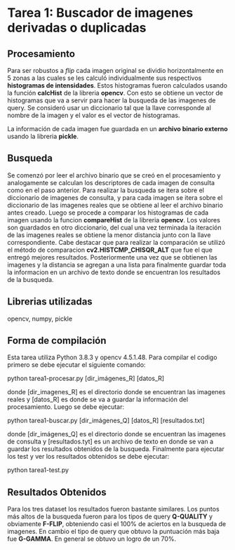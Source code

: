 # Tarea 1: Buscador de imagenes derivadas o duplicadas

## Procesamiento
 Para ser robustos a *flip* cada imagen original se dividio horizontalmente en 5 zonas a las cuales se les calculó individualmente sus respectivos **histogramas de intensidades**. Estos histogramas fueron calculados usando la función **calcHist** de la libreria **opencv**. Con esto se obtiene un vector de histogramas que va a servir para hacer la busqueda de las imagenes de query. Se consideró usar un diccionario tal que la llave corresponde al nombre de la imagen y el valor es el vector de histogramas.

 La información de cada imagen fue guardada en un **archivo binario externo** usando la libreria **pickle**. 

## Busqueda
Se comenzó por leer el archivo binario que se creó en el procesamiento y analogamente se calculan los descriptores de cada imagen de consulta como en el paso anterior.
Para realizar la busqueda se itera sobre el diccionario de imagenes de consulta, y para cada imagen se itera sobre el diccionario de las imagenes reales que se obtiene al leer el archivo binario antes creado. Luego se procede a comparar los histogramas de cada imagen usando la funcion **compareHist** de la libreria **opencv**. Los valores son guardados en otro diccionario, del cual una vez terminada la iteración de las imagenes reales se obtiene la menor distancia junto con la llave correspondiente. Cabe destacar que para realizar la comparación se utilizó el método de comparacion **cv2.HISTCMP_CHISQR_ALT** que fue el que entregó mejores resultados. Posteriormente una vez que se obtienen las imagenes y la distancia se agregan a una lista para finalmente guardar toda la informacion en un archivo de texto donde se encuentran los resultados de la busqueda.

## Librerias utilizadas
opencv, numpy, pickle

## Forma de compilación
Esta tarea utiliza Python 3.8.3 y opencv 4.5.1.48.
Para compilar el codigo primero se debe ejecutar el siguiente comando:

python tarea1-procesar.py [dir_imágenes_R] [datos_R]

donde [dir_imagenes_R] es el directorio donde se encuentran las imagenes reales y [datos_R] es donde se va a guardar la información del procesamiento. Luego se debe ejecutar:

python tarea1-buscar.py [dir_imágenes_Q] [datos_R] [resultados.txt]

donde [dir_imágenes_Q] es el directorio donde se encuentran las imagenes de consulta y [resultados.tyt] es un archivo de texto en donde se van a guardar los resultados obtenidos de la busqueda. 
Finalmente para ejecutar los test y ver los resultados obtenidos se debe ejecutar:

python tarea1-test.py

## Resultados Obtenidos
Para los tres dataset los resultados fueron bastante similares. Los puntos más altos de la busqueda fueron para los tipos de query **Q-QUALITY** y obviamente **F-FLIP**, obteniendo casi el 100% de aciertos en la busqueda de imagenes. En cambio el tipo de query que obtuvo la puntuación más baja fue **G-GAMMA**. En general se obtuvo un logro de un 70%.